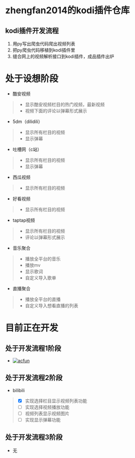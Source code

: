 # zhengfan2014的kodi插件仓库

## kodi插件开发流程

1. 用py写出爬虫代码爬出视频列表
2. 把py爬虫代码移植到kodi插件里
3. 缝合网上的视频解析接口到kodi插件，成品插件出炉

# 处于设想阶段
- 酷安视频
> - 显示酷安视频栏目的热门视频，最新视频
> - 视频下面的评论以弹幕形式展示

- 5dm（dilidili）
> - 显示所有栏目的视频
> - 显示弹幕
- 吐槽网（c站）
> - 显示所有栏目的视频
> - 显示弹幕
- 西瓜视频
> - 显示所有栏目的视频
- 好看视频
> - 显示所有栏目的视频
- taptap视频
> - 显示所有栏目的视频
> - 评论以弹幕形式展示
- 音乐聚合
> - 播放全平台的音乐
> - 播放mv
> - 显示歌词
> - 自定义导入歌单
- 直播聚合
> - 播放全平台的直播
> - 自定义导入想看直播的列表


# 目前正在开发
## 处于开发流程1阶段
- [![acfun](https://s2.ax1x.com/2020/03/03/3hsNan.th.png)](https://imgchr.com/i/3hsNan) 
## 处于开发流程2阶段
- bilibili
> - [x] 实现选择栏目显示视频列表功能
> - [ ] 实现选择视频播放功能
> - [ ] 视频列表显示视频图片
> - [ ] 实现显示弹幕功能
## 处于开发流程3阶段
- 无



